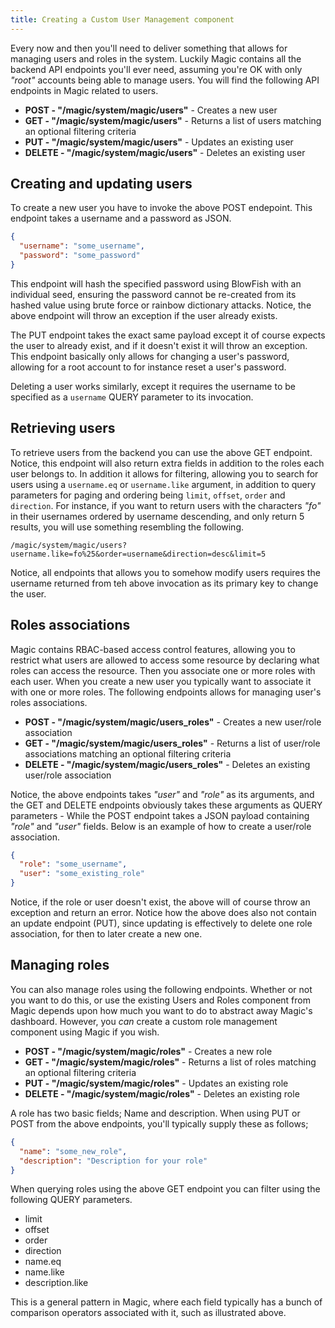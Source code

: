 ```yaml
---
title: Creating a Custom User Management component
---
```


Every now and then you'll need to deliver something that allows for managing users and roles in the system. Luckily Magic contains all the backend API endpoints you'll ever need, assuming you're OK with only _"root"_ accounts being able to manage users. You will find the following API endpoints in Magic related to users.

* __POST - "/magic/system/magic/users"__ - Creates a new user
* __GET - "/magic/system/magic/users"__ - Returns a list of users matching an optional filtering criteria
* __PUT - "/magic/system/magic/users"__ - Updates an existing user
* __DELETE - "/magic/system/magic/users"__ - Deletes an existing user

## Creating and updating users

To create a new user you have to invoke the above POST endepoint. This endpoint takes a username and a password as JSON.

```json
{
  "username": "some_username",
  "password": "some_password"
}
```

This endpoint will hash the specified password using BlowFish with an individual seed, ensuring the password cannot be re-created from its hashed value using brute force or rainbow dictionary attacks. Notice, the above endpoint will throw an exception if the user already exists.

The PUT endpoint takes the exact same payload except it of course expects the user to already exist, and if it doesn't exist it will throw an exception. This endpoint basically only allows for changing a user's password, allowing for a root account to for instance reset a user's password.

Deleting a user works similarly, except it requires the username to be specified as a `username` QUERY parameter to its invocation.

## Retrieving users

To retrieve users from the backend you can use the above GET endpoint. Notice, this endpoint will also return extra fields in addition to the roles each user belongs to. In addition it allows for filtering, allowing you to search for users using a `username.eq` or `username.like` argument, in addition to query parameters for paging and ordering being `limit`, `offset`, `order` and `direction`. For instance, if you want to return users with the characters _"fo"_ in their usernames ordered by username descending, and only return 5 results, you will use something resembling the following.

```text
/magic/system/magic/users?username.like=fo%25&order=username&direction=desc&limit=5
```

Notice, all endpoints that allows you to somehow modify users requires the username returned from teh above invocation as its primary key to change the user.

## Roles associations

Magic contains RBAC-based access control features, allowing you to restrict what users are allowed to access some resource by declaring what roles can access the resource. Then you associate one or more roles with each user. When you create a new user you typically want to associate it with one or more roles. The following endpoints allows for managing user's roles associations.

* __POST - "/magic/system/magic/users_roles"__ - Creates a new user/role association
* __GET - "/magic/system/magic/users_roles"__ - Returns a list of user/role associations matching an optional filtering criteria
* __DELETE - "/magic/system/magic/users_roles"__ - Deletes an existing user/role association

Notice, the above endpoints takes _"user"_ and _"role"_ as its arguments, and the GET and DELETE endpoints obviously takes these arguments as QUERY parameters - While the POST endpoint takes a JSON payload containing _"role"_ and _"user"_ fields. Below is an example of how to create a user/role association.

```json
{
  "role": "some_username",
  "user": "some_existing_role"
}
```

Notice, if the role or user doesn't exist, the above will of course throw an exception and return an error. Notice how the above does also not contain an update endpoint (PUT), since updating is effectively to delete one role association, for then to later create a new one.

## Managing roles

You can also manage roles using the following endpoints. Whether or not you want to do this, or use the existing Users and Roles component from Magic depends upon how much you want to do to abstract away Magic's dashboard. However, you _can_ create a custom role management component using Magic if you wish.

* __POST - "/magic/system/magic/roles"__ - Creates a new role
* __GET - "/magic/system/magic/roles"__ - Returns a list of roles matching an optional filtering criteria
* __PUT - "/magic/system/magic/roles"__ - Updates an existing role
* __DELETE - "/magic/system/magic/roles"__ - Deletes an existing role

A role has two basic fields; Name and description. When using PUT or POST from the above endpoints, you'll typically supply these as follows;

```json
{
  "name": "some_new_role",
  "description": "Description for your role"
}
```

When querying roles using the above GET endpoint you can filter using the following QUERY parameters.

* limit
* offset
* order
* direction
* name.eq
* name.like
* description.like

This is a general pattern in Magic, where each field typically has a bunch of comparison operators associated with it, such as illustrated above.
